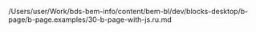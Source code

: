/Users/user/Work/bds-bem-info/content/bem-bl/dev/blocks-desktop/b-page/b-page.examples/30-b-page-with-js.ru.md